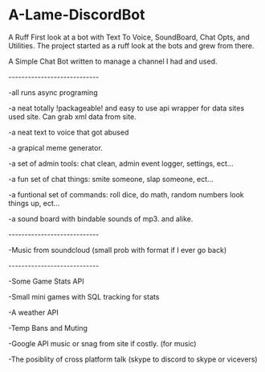 # A-Lame-DiscordBot
A Ruff First look at a bot with Text To Voice, SoundBoard, Chat Opts, and Utilities. The project started as a ruff look at the bots and grew from there.

A Simple Chat Bot written to manage a channel I had and used.

--------------<Neat things it can do>--------------

-all runs async programing

-a neat totally !packageable! and easy to use api wrapper for data sites used site. Can grab xml data from site.

-a neat text to voice that got abused 

-a grapical meme generator. 

-a set of admin tools: chat clean, admin event logger, settings, ect...

-a fun set of chat things: smite someone, slap someone, ect...

-a funtional set of commands: roll dice, do math, random numbers look things up, ect...

-a sound board with bindable sounds of mp3. and alike.

--------------<Things i was working on>--------------

-Music from soundcloud (small prob with format if I ever go back)

--------------<Things I want to add>--------------

-Some Game Stats API

-Small mini games with SQL tracking for stats

-A weather API

-Temp Bans and Muting

-Google API music or snag from site if costly. (for music)

-The posiblity of cross platform talk (skype to discord to skype or vicevers)
